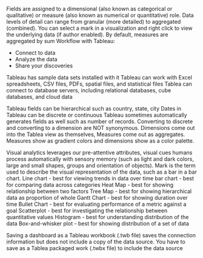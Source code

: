 Fields are assigned to a dimensional (also known as categorical or qualitative) or measure (also known as numerical or quantitative) role.
Data levels of detail can range from granular (more detailed) to aggregated (combined).
You can select a mark in a visualization and right click to view the underlying data (if author enabled).
By default, measures are aggregated by sum
Workflow with Tableau:
* Connect to data
* Analyze the data
* Share your discoveries

Tableau has sample data sets installed with it
Tableau can work with Excel spreadsheets, CSV files, PDFs, spatial files, and statistical files
Tablea can connect to database servers, including relational databases, cube databases, and cloud data

Tableau fields can be hierarchical such as country, state, city
Dates in Tableau can be discrete or continuous
Tableau sometimes automatically generates fields as well such as number of records.
Converting to discrete and converting to a dimension are NOT synonymous.
Dimensions come out into the Tablea view as themselves, Measures come out as aggregates.
Measures show as gradient colors and dimensions show as a color palette. 

Visual analytics leverages our pre-attentive attributes, visual cues humans process automatically with sensory memory (such as light and dark colors, large and small shapes, groups and orientation of objects).
Mark is the term used to describe the visual representation of the data, such as a bar in a bar chart.
Line chart - best for viewing trends in data over time
bar chart - best for comparing data across categories
Heat Map - best for showing relationship between two factors
Tree Map - best for showing hierarchical data as proportion of whole
Gantt Chart - best for showing duration over time
Bullet Chart - best for evaluating performance of a metric against a goal
Scatterplot - best for investigating the relationship between quantitative values
Histogram - best for understanding distribution of the data
Box-and-whisker plot - best for showing distribution of a set of data

Saving a dashboard as a Tableau workbook (.twb file) saves the connection information but does not include a copy of the data source.
You have to save as a Tablea packaged work (.twbx file) to include the data source